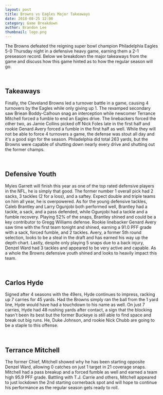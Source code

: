 ```yaml
---
layout: post
title: Browns vs Eagles Major Takeaways
date: 2018-08-25 12:00
category: Game Breakdown
author: Brandon Lee
thumbnail: logo.png
---
```


The Browns defeated the reigning super bowl champion Philadelphia Eagles 5-0 Thursday night in a defensive heavy game, earning them a 2-1 preseason record. Below we breakdown the major takeaways from the game and discuss how this game hinted as to how the regular season will go.

<br>

## Takeaways

Finally, the Cleveland Browns led a turnover battle in a game, causing 4 turnovers by the Eagles while only giving up 1. The revamped secondary saw Briean Boddy-Calhoun snag an interception while newcomer Terrance Mitchell forced a fumble to end an Eagles drive. The linebackers forced the other two, as Jamie Collins picked off Nick Foles late in the first half and rookie Genard Avery forced a fumble in the first half as well. While they will not be able to force 4 turnovers a game, the defense was stout all day and it's a good sign for the season. Philadelphia did total 263 yards, but the Browns were capable of shutting down nearly every drive and shutting out the former champs.

<br>

## Defensive Youth

Myles Garrett will finish this year as one of the top rated defensive players in the NFL, he is simply that good. The former number 1 overall pick had 2 sacks, 3 tackles (2 for a loss), and a saftey. Expect double and triple teams on him all year, he is overpowered. As for the young defensive tackles, Caleb Brantley and Larry Ogunjobi both performed well, Brantley had a tackle, a sack, and a pass defended, while Ogunjobi had a tackle and a fumble recovery. Playing 52% of the snaps, Brantley shined and could be a key contributor to Gregg Williams defense. Rookie linebacker Genard Avery saw time with the first team tonight and shined, earning a 91.0 PFF grade with a sack, forced fumble, and 2 tackles. Avery, a former 5th round selection, looks to be a steal in the draft and has earned his way up the depth chart. Lastly, despite only playing 5 snaps due to a back injury, Denzel Ward had 3 tackles and appeared to be very active and capable. As a whole the Browns defensive youth shined and looks to heavily impact this team.

<br>

## Carlos Hyde

Signed after 4 seasons with the 49ers, Hyde continues to impress, racking up 7 carries for 45 yards. Had the Browns simply ran the ball from the 1 yard line, Hyde would have had a touchdown to his name as well. On just 7 carries, Hyde had 48 rushing yards after contact, a sign that the blocking hasn't been its best but the former Buckeye is still able to find space and break out big runs. He, Duke Johnson, and rookie Nick Chubb are going to be a staple to this offense.

<br>

## Terrance Mitchell

The former Chief, Mitchell showed why he has been starting opposite Denzel Ward, allowing 0 catches on just 1 target in 21 coverage snaps. Mitchell had a pass breakup and a forced fumble as well and earned a team high 95.9 PFF grade. Battling with T.J. Carrie and others, Mitchell appeared to just lockdown the 2nd starting cornerback spot and will hope to continue his performance as the regular season gets ready to roll.

